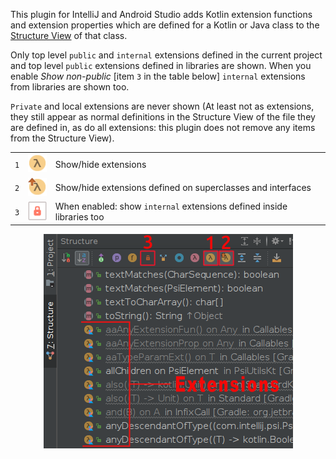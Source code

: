 This plugin for IntelliJ and Android Studio adds Kotlin extension functions and extension properties which are defined
for a Kotlin or Java class to the [Structure View](https://www.jetbrains.com/help/idea/structure-tool-window-file-structure-popup.html) 
of that class.

Only top level `public` and `internal` extensions defined in the current project and top level `public` 
extensions defined in libraries are shown. When you enable _Show non-public_ [item `3` in the table below] `internal` extensions from libraries are shown too.

`Private` and local extensions are never shown (At least not as extensions, they still appear as normal definitions in the
Structure View of the file they are defined in, as do all extensions: this plugin does not remove any items from the Structure View).

<!-- To install: go to *Settings* -> *Plugins* -> *Browse repositories...* and search for "ExtSee". -->

|     |                                              |                      |
|-----|----------------------------------------------|----------------------|
| `1` | ![extension](images/extensions.png)          | Show/hide extensions |
| `2` | ![inherited extension](images/inherited.png) | Show/hide extensions defined on superclasses and interfaces |
| `3` | ![lock](images/private_boxed.png)            | When enabled: show ``internal`` extensions defined inside libraries too |

<div align="center">
<img src="images/image.png" />
</div>
